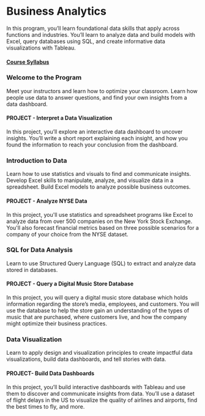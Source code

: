 # Business Analytics

In this program, you’ll learn foundational data skills that apply across functions and industries. You’ll learn to analyze data and build models with Excel, query databases using SQL, and create informative data visualizations with Tableau.

#### [Course Syllabus](/Misc/Syllabus.pdf)

### Welcome to the Program
Meet your instructors and learn how to optimize your classroom. Learn how people use data to answer questions, and find your own insights from a data dashboard.

#### PROJECT - Interpret a Data Visualization
In this project, you’ll explore an interactive data dashboard to uncover insights. You’ll write a short report explaining each insight, and how you found the information to reach your conclusion from the dashboard.

### Introduction to Data
Learn how to use statistics and visuals to find and communicate insights. Develop Excel skills to manipulate, analyze, and visualize data in a spreadsheet. Build Excel models to analyze possible business outcomes.

#### PROJECT - Analyze NYSE Data
In this project, you'll use statistics and spreadsheet programs like Excel to analyze data from over 500 companies on the New York Stock Exchange. You'll also forecast financial metrics based on three possible scenarios for a company of your choice from the NYSE dataset.

### SQL for Data Analysis
Learn to use Structured Query Language (SQL) to extract and analyze data stored in databases.

#### PROJECT - Query a Digital Music Store Database
In this project, you will query a digital music store database which holds information regarding the store’s media, employees, and customers. You will use the database to help the store gain an understanding of the types of music that are purchased, where customers live, and how the company might optimize their business practices.

### Data Visualization
Learn to apply design and visualization principles to create impactful data visualizations, build data dashboards, and tell stories with data.

#### PROJECT- Build Data Dashboards
In this project, you’ll build interactive dashboards with Tableau and use them to discover and communicate insights from data. You’ll use a dataset of flight delays in the US to visualize the quality of airlines and airports, find the best times to fly, and more.
